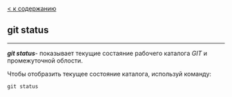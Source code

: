 [< к содержанию](./readme.md)

## git status
---
***git status***- показывает текущие состаяние рабочего каталога *GIT* и промежуточной облости.

Чтобы отобразить текущее состояние каталога, используй команду:

```bash=
git status
```
